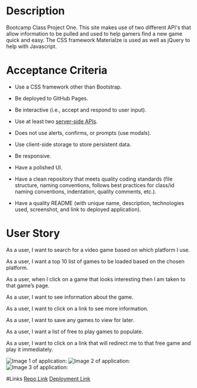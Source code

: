 # Description
Bootcamp Class Project One. This site makes use of two different API's that allow information to be pulled and used to help gamers find a new game quick and easy. The CSS framework Materialze is used as well as jQuery to help with Javascript.

# Acceptance Criteria
* Use a CSS framework other than Bootstrap.

* Be deployed to GitHub Pages.

* Be interactive (i.e., accept and respond to user input).

* Use at least two [server-side APIs](https://coding-boot-camp.github.io/full-stack/apis/api-resources).

* Does not use alerts, confirms, or prompts (use modals).

* Use client-side storage to store persistent data.

* Be responsive.

* Have a polished UI.

* Have a clean repository that meets quality coding standards (file structure, naming conventions, follows best practices for class/id naming conventions, indentation, quality comments, etc.).

* Have a quality README (with unique name, description, technologies used, screenshot, and link to deployed application).

# User Story
As a user, I want to search for a video game based on which platform I use.

As a user, I want a top 10 list of games to be loaded based on the chosen platform.

As a user, when I click on a game that looks interesting then I am taken to that game’s page.

As a user, I want to see information about the game.

As a user, I want to click on a link to see more information.

As a user, I want to save any games to view for later.

As a user, I want a list of free to play games to populate.

As a user, I want to click on a link that will redirect me to that free game and play it immediately. 

![Image 1 of application:](https://github.com/rmmccar92/Confused-Gamer/blob/69aab4c032c1bc98625c44b090ae68a3d8c2bdf2/assets/images/Screenshot%201%20-%20Homepage.png)
![Image 2 of application:](https://github.com/rmmccar92/Confused-Gamer/blob/69aab4c032c1bc98625c44b090ae68a3d8c2bdf2/assets/images/Screenshot%202%20-%20On%20Load.png)
![Image 3 of application:](https://github.com/rmmccar92/Confused-Gamer/blob/69aab4c032c1bc98625c44b090ae68a3d8c2bdf2/assets/images/Screenshot%203%20-%20Different%20Selection.png)

#Links
[Repo Link](https://github.com/rmmccar92/Confused-Gamer)
[Deployment Link](https://rmmccar92.github.io/Confused-Gamer/)
